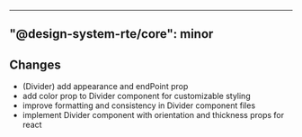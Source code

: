 ---
  "@design-system-rte/core": minor
  ---
  
  ## Changes

- (Divider) add appearance and  endPoint prop
- add color prop to Divider component for customizable styling
- improve formatting and consistency in Divider component files
- implement Divider component with orientation and thickness props for react

